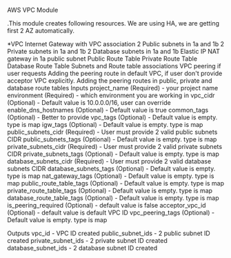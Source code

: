 AWS VPC Module

.This module creates following resources. We are using HA, we are getting first 2 AZ automatically.

*VPC
Internet Gateway with VPC association
2 Public subnets in 1a and 1b
2 Private subnets in 1a and 1b
2 Database subnets in 1a and 1b
Elastic IP
NAT gateway in 1a public subnet
Public Route Table
Private Route Table
Database Route Table
Subnets and Route table associations
VPC peering if user requests
Adding the peering route in default VPC, if user don't provide acceptor VPC explicitly.
Adding the peering routes in public, private and database route tables
Inputs
project_name (Required) - your project name
environment (Required) - which environment you are working in
vpc_cidr (Optional) - Default value is 10.0.0.0/16, user can override
enable_dns_hostnames (Optional) - Default value is true
common_tags (Optional) - Better to provide
vpc_tags (Optional) - Default value is empty. type is map
igw_tags (Optional) - Default value is empty. type is map
public_subnets_cidr (Required) - User must provide 2 valid public subnets CIDR
public_subnets_tags (Optional) - Default value is empty. type is map
private_subnets_cidr (Required) - User must provide 2 valid private subnets CIDR
private_subnets_tags (Optional) - Default value is empty. type is map
database_subnets_cidr (Required) - User must provide 2 valid database subnets CIDR
database_subnets_tags (Optional) - Default value is empty. type is map
nat_gateway_tags (Optional) - Default value is empty. type is map
public_route_table_tags (Optional) - Default value is empty. type is map
private_route_table_tags (Optional) - Default value is empty. type is map
database_route_table_tags (Optional) - Default value is empty. type is map
is_peering_required (Optional) - default value is false
acceptor_vpc_id (Optional) - default value is default VPC ID
vpc_peering_tags (Optional) - Default value is empty. type is map


Outputs
vpc_id - VPC ID created
public_subnet_ids - 2 public subnet ID created
private_subnet_ids - 2 private subnet ID created
database_subnet_ids - 2 database subnet ID created